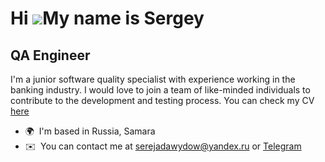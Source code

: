 Hi ![](https://user-images.githubusercontent.com/18350557/176309783-0785949b-9127-417c-8b55-ab5a4333674e.gif)My name is Sergey
==============================================================================================================================

QA Engineer
-----------

I'm a junior software quality specialist with experience working in the banking industry. I would love to join a team of like-minded individuals to contribute to the development and testing process. 
You can check my CV [here](https://cv.hexlet.io/ru/resumes/4015)

*   🌍  I'm based in Russia, Samara
*   ✉️  You can contact me at [serejadawydow@yandex.ru](mailto:serejadawydow@yandex.ru ) or [Telegram](https://t.me/theonesergdav)
